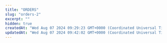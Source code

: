 ```yaml
---
title: "ORDERS"
slug: "orders-2"
excerpt: ""
hidden: true
createdAt: "Wed Aug 07 2024 09:29:23 GMT+0000 (Coordinated Universal Time)"
updatedAt: "Wed Aug 07 2024 09:42:02 GMT+0000 (Coordinated Universal Time)"
---
```

